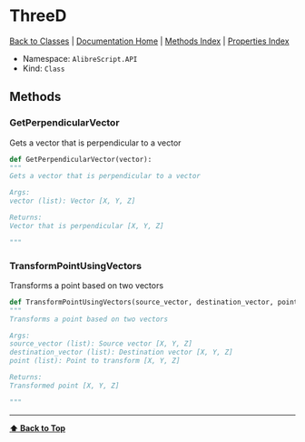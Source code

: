# ThreeD

[ Back to Classes](Classes) | [Documentation Home](../README.md) | [Methods Index](Methods-Index) | [Properties Index](Properties-Index)

- Namespace: `AlibreScript.API`
- Kind: `Class`

## Methods


### GetPerpendicularVector

Gets a vector that is perpendicular to a vector

```python
def GetPerpendicularVector(vector):
"""
Gets a vector that is perpendicular to a vector

Args:
vector (list): Vector [X, Y, Z]

Returns:
Vector that is perpendicular [X, Y, Z]

"""
```


### TransformPointUsingVectors

Transforms a point based on two vectors

```python
def TransformPointUsingVectors(source_vector, destination_vector, point):
"""
Transforms a point based on two vectors

Args:
source_vector (list): Source vector [X, Y, Z]
destination_vector (list): Destination vector [X, Y, Z]
point (list): Point to transform [X, Y, Z]

Returns:
Transformed point [X, Y, Z]

"""
```

---
**[⬆ Back to Top](#threed)**
